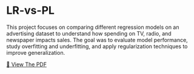 # LR-vs-PL
This project focuses on comparing different regression models on an advertising dataset to understand how spending on TV, radio, and newspaper impacts sales. The goal was to evaluate model performance, study overfitting and underfitting, and apply regularization techniques to improve generalization.

[📄 View The PDF](./LR_vs_PL)

